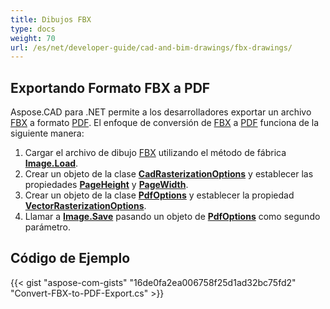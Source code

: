 ```yaml
---
title: Dibujos FBX
type: docs
weight: 70
url: /es/net/developer-guide/cad-and-bim-drawings/fbx-drawings/
---
```


## **Exportando Formato FBX a PDF**

Aspose.CAD para .NET permite a los desarrolladores exportar un archivo [FBX](https://docs.fileformat.com/3d/fbx/) a formato [PDF](https://docs.fileformat.com/pdf/). El enfoque de conversión de [FBX](https://docs.fileformat.com/3d/fbx/) a [PDF](https://docs.fileformat.com/pdf/) funciona de la siguiente manera:

1. Cargar el archivo de dibujo [FBX](https://docs.fileformat.com/3d/fbx/) utilizando el método de fábrica [**Image.Load**](https://reference.aspose.com/cad/net/aspose.cad.image/load/methods/2).
1. Crear un objeto de la clase [**CadRasterizationOptions**](https://reference.aspose.com/cad/net/aspose.cad.imageoptions/cadrasterizationoptions) y establecer las propiedades [**PageHeight**](https://reference.aspose.com/cad/net/aspose.cad.imageoptions/vectorrasterizationoptions/properties/pageheight) y [**PageWidth**](https://reference.aspose.com/cad/net/aspose.cad.imageoptions/vectorrasterizationoptions/properties/pagewidth).
1. Crear un objeto de la clase [**PdfOptions**](https://reference.aspose.com/cad/net/aspose.cad.imageoptions/pdfoptions) y establecer la propiedad [**VectorRasterizationOptions**](https://reference.aspose.com/cad/net/aspose.cad.imageoptions/vectorrasterizationoptions).
1. Llamar a [**Image.Save**](https://reference.aspose.com/cad/net/aspose.cad/image/methods/save/index) pasando un objeto de [**PdfOptions**](https://reference.aspose.com/cad/net/aspose.cad.imageoptions/pdfoptions) como segundo parámetro.

## Código de Ejemplo

{{< gist "aspose-com-gists" "16de0fa2ea006758f25d1ad32bc75fd2" "Convert-FBX-to-PDF-Export.cs" >}}

